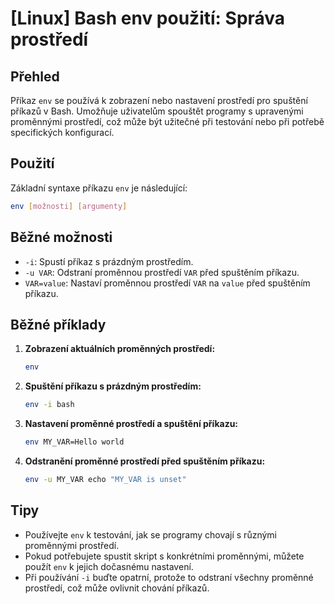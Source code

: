 # [Linux] Bash env použití: Správa prostředí

## Přehled
Příkaz `env` se používá k zobrazení nebo nastavení prostředí pro spuštění příkazů v Bash. Umožňuje uživatelům spouštět programy s upravenými proměnnými prostředí, což může být užitečné při testování nebo při potřebě specifických konfigurací.

## Použití
Základní syntaxe příkazu `env` je následující:

```bash
env [možnosti] [argumenty]
```

## Běžné možnosti
- `-i`: Spustí příkaz s prázdným prostředím.
- `-u VAR`: Odstraní proměnnou prostředí `VAR` před spuštěním příkazu.
- `VAR=value`: Nastaví proměnnou prostředí `VAR` na `value` před spuštěním příkazu.

## Běžné příklady

1. **Zobrazení aktuálních proměnných prostředí:**
   ```bash
   env
   ```

2. **Spuštění příkazu s prázdným prostředím:**
   ```bash
   env -i bash
   ```

3. **Nastavení proměnné prostředí a spuštění příkazu:**
   ```bash
   env MY_VAR=Hello world
   ```

4. **Odstranění proměnné prostředí před spuštěním příkazu:**
   ```bash
   env -u MY_VAR echo "MY_VAR is unset"
   ```

## Tipy
- Používejte `env` k testování, jak se programy chovají s různými proměnnými prostředí.
- Pokud potřebujete spustit skript s konkrétními proměnnými, můžete použít `env` k jejich dočasnému nastavení.
- Při používání `-i` buďte opatrní, protože to odstraní všechny proměnné prostředí, což může ovlivnit chování příkazů.